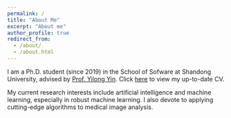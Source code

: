 ```yaml
---
permalink: /
title: "About Me"
excerpt: "About me"
author_profile: true
redirect_from: 
  - /about/
  - /about.html
---
```


I am a Ph.D. student (since 2019) in the School of Sofware at Shandong University, advised by [Prof. Yilong Yin](http://mla.sdu.edu.cn/ylyin-cn.html). Click [here](https://zhyhan.github.io/files/CV-Zhongyi.pdf) to view my up-to-date CV.

My current research interests include artificial intelligence and machine learning, especially in robust machine learning. I also devote to applying cutting-edge algorithms to medical image analysis.
